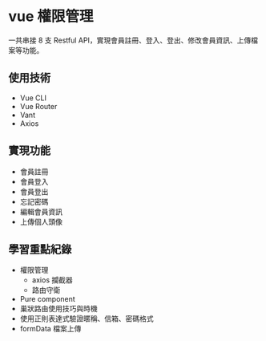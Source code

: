 # vue 權限管理
一共串接 8 支 Restful API，實現會員註冊、登入、登出、修改會員資訊、上傳檔案等功能。

## 使用技術
- Vue CLI
- Vue Router
- Vant
- Axios

## 實現功能
- 會員註冊
- 會員登入
- 會員登出
- 忘記密碼 
- 編輯會員資訊
- 上傳個人頭像
  
## 學習重點紀錄
- 權限管理
  - axios 攔截器
  - 路由守衛
- Pure component
- 巢狀路由使用技巧與時機
- 使用正則表達式驗證暱稱、信箱、密碼格式
- formData 檔案上傳